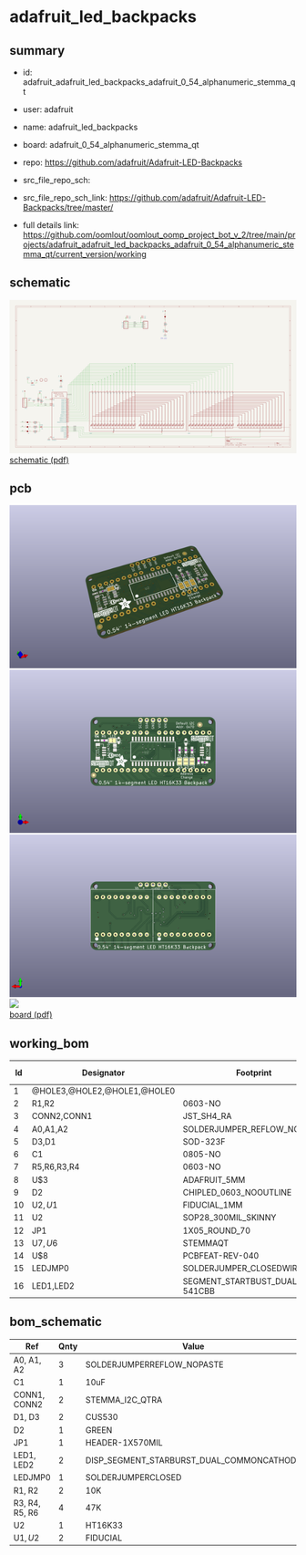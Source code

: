 # adafruit_led_backpacks
 
## summary 
* id: adafruit_adafruit_led_backpacks_adafruit_0_54_alphanumeric_stemma_qt
* user: adafruit
* name: adafruit_led_backpacks
* board: adafruit_0_54_alphanumeric_stemma_qt
* repo: https://github.com/adafruit/Adafruit-LED-Backpacks



* src_file_repo_sch: 
* src_file_repo_sch_link: https://github.com/adafruit/Adafruit-LED-Backpacks/tree/master/
* full details link: https://github.com/oomlout/oomlout_oomp_project_bot_v_2/tree/main/projects/adafruit_adafruit_led_backpacks_adafruit_0_54_alphanumeric_stemma_qt/current_version/working  

## schematic  
![](working_schematic_600.png)  
[schematic (pdf)](working_schematic.pdf) 






















## pcb  
![](working_3d_600.png) 
![](working_3d_front_600.png)  
![](working_3d_back_600.png)  
![](working_600.png)  
[board (pdf)](working.pdf)  

## working_bom
| Id | Designator | Footprint | Quantity | Designation | Supplier and ref |  | None | 
| --- | --- | --- | --- | --- | --- | --- | --- | 
| 1 | @HOLE3,@HOLE2,@HOLE1,@HOLE0 |  | 4 |  |  |  | [''] | 
| 2 | R1,R2 | 0603-NO | 2 | 10K |  |  | [''] | 
| 3 | CONN2,CONN1 | JST_SH4_RA | 2 | STEMMA_I2C_QTRA |  |  | [''] | 
| 4 | A0,A1,A2 | SOLDERJUMPER_REFLOW_NOPASTE | 3 |  |  |  | [''] | 
| 5 | D3,D1 | SOD-323F | 2 | CUS530 |  |  | [''] | 
| 6 | C1 | 0805-NO | 1 | 10uF |  |  | [''] | 
| 7 | R5,R6,R3,R4 | 0603-NO | 4 | 47K |  |  | [''] | 
| 8 | U$3 | ADAFRUIT_5MM | 1 |  |  |  | [''] | 
| 9 | D2 | CHIPLED_0603_NOOUTLINE | 1 | GREEN |  |  | [''] | 
| 10 | U$2,U$1 | FIDUCIAL_1MM | 2 | FIDUCIAL |  |  | [''] | 
| 11 | U2 | SOP28_300MIL_SKINNY | 1 | HT16K33 |  |  | [''] | 
| 12 | JP1 | 1X05_ROUND_70 | 1 |  |  |  | [''] | 
| 13 | U$7,U$6 | STEMMAQT | 2 |  |  |  | [''] | 
| 14 | U$8 | PCBFEAT-REV-040 | 1 |  |  |  | [''] | 
| 15 | LEDJMP0 | SOLDERJUMPER_CLOSEDWIRE | 1 |  |  |  | [''] | 
| 16 | LED1,LED2 | SEGMENT_STARTBUST_DUAL_KWA-541CBB | 2 |  |  |  | [''] | 


## bom_schematic
| Ref | Qnty | Value | Cmp name | Footprint | Description | Vendor | DNP | 
| --- | --- | --- | --- | --- | --- | --- | --- | 
| A0, A1, A2 | 3 | SOLDERJUMPERREFLOW_NOPASTE | SOLDERJUMPERREFLOW_NOPASTE | working:SOLDERJUMPER_REFLOW_NOPASTE |  |  |  | 
| C1 | 1 | 10uF | CAP_CERAMIC0805-NOOUTLINE | working:0805-NO |  |  |  | 
| CONN1, CONN2 | 2 | STEMMA_I2C_QTRA | STEMMA_I2C_QTRA | working:JST_SH4_RA |  |  |  | 
| D1, D3 | 2 | CUS530 | DIODESOD-323F | working:SOD-323F |  |  |  | 
| D2 | 1 | GREEN | LED0603_NOOUTLINE | working:CHIPLED_0603_NOOUTLINE |  |  |  | 
| JP1 | 1 | HEADER-1X570MIL | HEADER-1X570MIL | working:1X05_ROUND_70 |  |  |  | 
| LED1, LED2 | 2 | DISP_SEGMENT_STARBURST_DUAL_COMMONCATHODE | DISP_SEGMENT_STARBURST_DUAL_COMMONCATHODE | working:SEGMENT_STARTBUST_DUAL_KWA-541CBB |  |  |  | 
| LEDJMP0 | 1 | SOLDERJUMPERCLOSED | SOLDERJUMPERCLOSED | working:SOLDERJUMPER_CLOSEDWIRE |  |  |  | 
| R1, R2 | 2 | 10K | RESISTOR_0603_NOOUT | working:0603-NO |  |  |  | 
| R3, R4, R5, R6 | 4 | 47K | RESISTOR_0603_NOOUT | working:0603-NO |  |  |  | 
| U2 | 1 | HT16K33 | HT16K33_SOP28_SKINNY | working:SOP28_300MIL_SKINNY |  |  |  | 
| U$1, U$2 | 2 | FIDUCIAL | FIDUCIAL | working:FIDUCIAL_1MM |  |  |  | 




